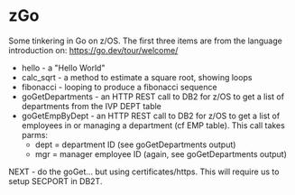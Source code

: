 # zGo
Some tinkering in Go on z/OS. The first three items are from the language introduction on:
    https://go.dev/tour/welcome/

* hello - a "Hello World"
* calc_sqrt - a method to estimate a square root, showing loops
* fibonacci - looping to produce a fibonacci sequence
* goGetDepartments - an HTTP REST call to DB2 for z/OS to get a list of departments from the IVP DEPT table
* goGetEmpByDept - an HTTP REST call to DB2 for z/OS to get a list of employees in or managing a department (cf EMP table). This call takes parms:
    + dept = department ID (see goGetDepartments output)
    + mgr  = manager employee ID (again, see goGetDepartments output)

NEXT - do the goGet... but using certificates/https. This will require us to setup SECPORT in DB2T.